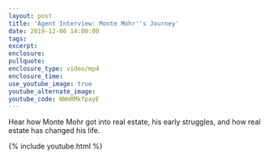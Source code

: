 ```yaml
---
layout: post
title: 'Agent Interview: Monte Mohr''s Journey'
date: 2019-12-06 14:00:00
tags:
excerpt:
enclosure:
pullquote:
enclosure_type: video/mp4
enclosure_time:
use_youtube_image: true
youtube_alternate_image:
youtube_code: NWmRMkfpayE
---
```


Hear how Monte Mohr got into real estate, his early struggles, and how real estate has changed his life.

{% include youtube.html %}